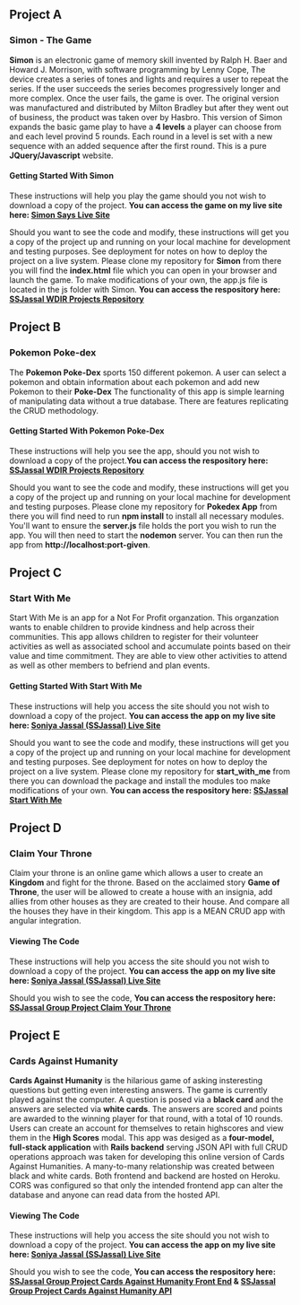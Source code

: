 ## Project A
### Simon - The Game

**Simon** is an electronic game of memory skill invented by Ralph H. Baer and Howard J. Morrison, with software programming by Lenny Cope, The device creates a series of tones and lights and requires a user to repeat the series. If the user succeeds the series becomes progressively longer and more complex. Once the user fails, the game is over. The original version was manufactured and distributed by Milton Bradley but after they went out of business, the product was taken over by Hasbro. This version of Simon expands the basic game play to have a **4 levels** a player can choose from and each level provind 5 rounds.  Each round in a level is set with a new sequence with an added sequence after the first round. This is a pure **JQuery/Javascript** website.

#### Getting Started With Simon

These instructions will help you play the game should you not wish to download a copy of the project. **You can access the game on my live site here: [Simon Says Live Site](https://ssjassal.github.io/simon_says/Simon/index.html)**


Should you want to see the code and modify, these instructions will get you a copy of the project up and running on your local machine for development and testing purposes. See deployment for notes on how to deploy the project on a live system. Please clone my repository for **Simon** from there you will find the **index.html** file which you can open in your browser and launch the game.  To make modifications of your own, the app.js file is located in the js folder with Simon. **You can access the respository here: [SSJassal WDIR Projects Repository](https://github.com/ssjassal/simon_says)**

## Project B
### Pokemon Poke-dex

The **Pokemon Poke-Dex** sports 150 different pokemon. A user can select a pokemon and obtain information about each pokemon and add new Pokemon to their **Poke-Dex**  The functionality of this app is simple learning of manipulating data without a true database.  There are features replicating the CRUD methodology.  

#### Getting Started With Pokemon Poke-Dex
These instructions will help you see the app, should you not wish to download a copy of the project.**You can access the respository here: [SSJassal WDIR Projects Repository](https://github.com/ssjassal/wdi-remote-hopper/tree/master/unit_2/w05d04/homework/)**

Should you want to see the code and modify, these instructions will get you a copy of the project up and running on your local machine for development and testing purposes. Please clone my repository for **Pokedex App** from there you will find need to run **npm install** to install all necessary modules. You'll want to ensure the **server.js** file holds the port you wish to run the app. You will then need to start the **nodemon** server.  You can then run the app from **http://localhost:port-given**.

## Project C
### Start With Me
Start With Me is an app for a Not For Profit organzation.  This organzation wants to enable children to provide kindness and help across their communities.  This app allows children to register for their volunteer activities as well as associated school and accumulate points based on their value and time commitment.  They are able to view other activities to attend as well as other members to befriend and plan events.

#### Getting Started With Start With Me

These instructions will help you access the site should you not wish to download a copy of the project. **You can access the app on my live site here: [Soniya Jassal (SSJassal) Live Site](https://mysterious-cove-64478.herokuapp.com/)**

Should you want to see the code and modify, these instructions will get you a copy of the project up and running on your local machine for development and testing purposes. See deployment for notes on how to deploy the project on a live system. Please clone my repository for **start_with_me** from there you can download the package and install the modules too make modifications of your own. **You can access the respository here: [SSJassal Start With Me](https://github.com/ssjassal/start_with_me)**

## Project D
### Claim Your Throne
Claim your throne is an online game which allows a user to create an **Kingdom** and fight for the throne.  Based on the acclaimed story **Game of Throne**, the user will be allowed to create a house with an insignia, add allies from other houses as they are created to their house.  And compare all the houses they have in their kingdom.  This app is a MEAN CRUD app with angular integration.

#### Viewing The Code

These instructions will help you access the site should you not wish to download a copy of the project. **You can access the app on my live site here: [Soniya Jassal (SSJassal) Live Site](https://whispering-retreat-91949.herokuapp.com/)**

Should you wish to see the code, **You can access the respository here: [SSJassal Group Project Claim Your Throne](https://github.com/adamsmith2012/project_three)**

## Project E
### Cards Against Humanity
**Cards Against Humanity** is the hilarious game of asking insteresting questions but getting even interesting answers.  The game is currently played against the computer. A question is posed via a **black card** and the answers are selected via **white cards**. The answers are scored and points are awarded to the winning player for that round, with a total of 10 rounds. Users can create an account for themselves to retain highscores and view them in the **High Scores** modal. This app was desiged as a **four-model, full-stack application** with **Rails backend** serving JSON API with full CRUD operations approach was taken for developing this online version of Cards Against Humanities. A many-to-many relationship was created between black and white cards. Both frontend and backend are hosted on Heroku. CORS was configured so that only the intended frontend app can alter the database and anyone can read data from the hosted API.

#### Viewing The Code

These instructions will help you access the site should you not wish to download a copy of the project. **You can access the app on my live site here: [Soniya Jassal (SSJassal) Live Site](https://humanity-app-frontend.herokuapp.com/)**

Should you wish to see the code, **You can access the respository here: [SSJassal Group Project Cards Against Humanity Front End](https://github.com/annguye2/humanity_app_frontend) & [SSJassal Group Project Cards Against Humanity API](https://github.com/annguye2/humanity_app_api)**
